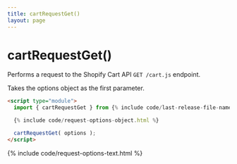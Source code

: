 ```yaml
---
title: cartRequestGet()
layout: page
---
```


# cartRequestGet() 

Performs a request to the Shopify Cart API `GET /cart.js` endpoint.

Takes the options object as the first parameter.

```html
<script type="module">
  import { cartRequestGet } from {% include code/last-release-file-name.html asset_url=true %}

  {% include code/request-options-object.html %}

  cartRequestGet( options );
</script>
```

{% include code/request-options-text.html %}